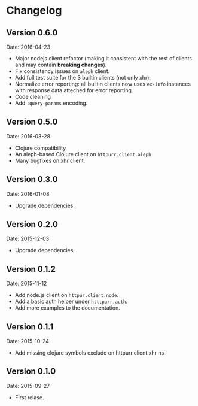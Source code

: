 # Changelog #

## Version 0.6.0 ##

Date: 2016-04-23

- Major nodejs client refactor (making it consistent with the rest of clients and
  may contain **breaking changes**).
- Fix consistency issues on `aleph` client.
- Add full test suite for the 3 builtin clients (not only xhr).
- Normalize error reporting: all builtin clients now uses `ex-info`
  instances with response data atteched for error reporting.
- Code cleaning
- Add `:query-params` encoding.


## Version 0.5.0 ##

Date: 2016-03-28

- Clojure compatibility
- An aleph-based Clojure client on `httpurr.client.aleph`
- Many bugfixes on xhr client.


## Version 0.3.0 ##

Date: 2016-01-08

- Upgrade dependencies.


## Version 0.2.0 ##

Date: 2015-12-03

- Upgrade dependencies.


## Version 0.1.2 ##

Date: 2015-11-12

- Add node.js client on `httpur.client.node`.
- Add a basic auth helper under `htttpurr.auth`.
- Add more examples to the documentation.


## Version 0.1.1 ##

Date: 2015-10-24

- Add missing clojure symbols exclude on httpurr.client.xhr ns.


## Version 0.1.0 ##

Date: 2015-09-27

- First relase.

